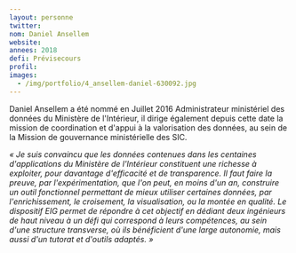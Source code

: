 ```yaml
---
layout: personne
twitter: 
nom: Daniel Ansellem
website:
annees: 2018
defi: Prévisecours
profil: 
images:
  - /img/portfolio/4_ansellem-daniel-630092.jpg
---
```


Daniel Ansellem a été nommé en Juillet 2016 Administrateur ministériel
des données du Ministère de l'Intérieur, il dirige également depuis
cette date la mission de coordination et d'appui à la valorisation des
données, au sein de la Mission de gouvernance ministérielle des SIC.

*« Je suis convaincu que les données contenues dans les centaines
d'applications du Ministère de l'Intérieur constituent une richesse à
exploiter, pour davantage d'efficacité et de transparence. Il faut
faire la preuve, par l'expérimentation, que l'on peut, en moins d'un
an, construire un outil fonctionnel permettant de mieux utiliser
certaines données, par l'enrichissement, le croisement, la
visualisation, ou la montée en qualité. Le dispositif EIG permet de
répondre à cet objectif en dédiant deux ingénieurs de haut niveau à un
défi qui correspond à leurs compétences, au sein d'une structure
transverse, où ils bénéficient d'une large autonomie, mais aussi d'un
tutorat et d'outils adaptés. »*
